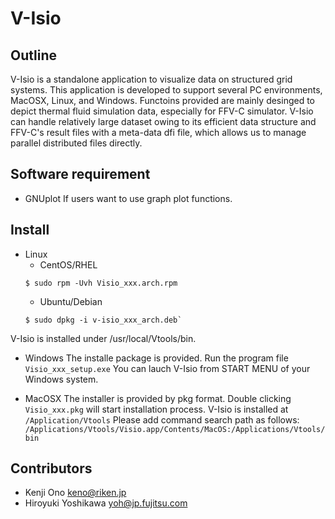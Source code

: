 # V-Isio

## Outline
V-Isio is a standalone application to visualize data on structured grid systems. This application is developed to support several PC environments, MacOSX, Linux, and Windows. Functoins provided are mainly desinged to depict thermal fluid simulation data, especially for FFV-C simulator. V-Isio can handle relatively large dataset owing to its efficient data structure and FFV-C's result files with a meta-data dfi file, which allows us to manage parallel distributed files directly.

## Software requirement
- GNUplot
If users want to use graph plot functions.

## Install
- Linux
	- CentOS/RHEL
  ```
  $ sudo rpm -Uvh Visio_xxx.arch.rpm
  ```
	- Ubuntu/Debian
  ```
  $ sudo dpkg -i v-isio_xxx_arch.deb`
  ```
V-Isio is installed under /usr/local/Vtools/bin.

- Windows
The installe package is provided. Run the program file `Visio_xxx_setup.exe`
You can lauch V-Isio from START MENU of your Windows system.

- MacOSX
The installer is provided by pkg format. Double clicking `Visio_xxx.pkg` will start installation process.
V-Isio is installed at `/Application/Vtools`
Please add command search path as follows:
`/Applications/Vtools/Visio.app/Contents/MacOS:/Applications/Vtools/bin`

## Contributors
- Kenji Ono  keno@riken.jp
- Hiroyuki Yoshikawa  yoh@jp.fujitsu.com

